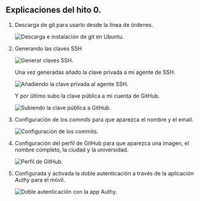 ## Explicaciones del hito 0.1. Descarga de git para usarlo desde la línea de órdenes.	![Descarga e instalación de git en Ubuntu.](https://github.com/lidiasm/ProyectoCC/blob/master/documentacion/imagenes/Instalar%20Git.PNG "Instalación de git en Ubuntu.")2. Generando las claves SSH	![Generar claves SSH.](https://github.com/lidiasm/ProyectoCC/blob/master/documentacion/imagenes/Generacion%20SSH%20claves.PNG "Generando claves SSH.")	Una vez generadas añado la clave privada a mi agente de SSH.	![Añadiendo la clave privada al agente SSH.](https://github.com/lidiasm/ProyectoCC/blob/master/documentacion/imagenes/Clave%20SSH%20agente.PNG "Añadiendo la clave privada al agente SSH.")	Y por último subo la clave pública a mi cuenta de GitHub.	![Subiendo la clave pública a GitHub.](https://github.com/lidiasm/ProyectoCC/blob/master/documentacion/imagenes/Clave%20publica%20GitHub.PNG "Subiendo la clave pública a GitHub.")3. Configuración de los *commits* para que aparezca el nombre y el email.	![Configuración de los commits.](https://github.com/lidiasm/ProyectoCC/blob/master/documentacion/imagenes/Configuracion%20commits.PNG "Configuración de los commits.")4. Configuración del perfil de GitHub para que aparezca una imagen, el nombre completo, la ciudad y la universidad.	![Perfil de GitHub.](https://github.com/lidiasm/ProyectoCC/blob/master/documentacion/imagenes/Perfil.PNG "Perfil de GitHub.")5. Configurada y activada la doble autenticación a través de la aplicación *Authy* para el móvil. 	![Doble autenticación con la app Authy.](https://github.com/lidiasm/ProyectoCC/blob/master/documentacion/imagenes/Doble%20autenticacion.PNG "Doble autenticación con la app Authy")